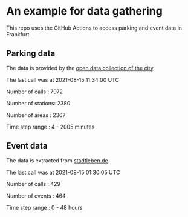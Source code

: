 # An example for data gathering

This repo uses the GitHub Actions to access parking and event data in Frankfurt.

## Parking data
The data is provided by the [open data collection of the city](https://www.offenedaten.frankfurt.de/).

The last call was at 2021-08-15 11:34:00 UTC

Number of calls   : 7972

Number of stations: 2380

Number of areas   : 2367

Time step range   :    4 - 2005 minutes


## Event data
The data is extracted from [stadtleben.de](https://stadtleben.de/frankfurt/).

The last call was at 2021-08-15 01:30:05 UTC

Number of calls   : 429

Number of events  : 464

Time step range   :   0 -  48 hours

